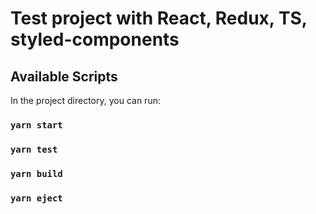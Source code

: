 # Test project with React, Redux, TS, styled-components

## Available Scripts

In the project directory, you can run:

### `yarn start`

### `yarn test`

### `yarn build`

### `yarn eject`
